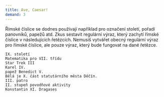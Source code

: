 ```yaml
---
title: Ave, Caesar!
demand: 3
---
```


Římské číslice se dodnes používají například pro označení století, pořadí panovníků, papežů atd. Zkus sestavit regulární výraz, který zachytí římské číslice v následujících řetězcích. Nemusíš vytvářet obecný regulární výraz pro římské číslice, ale pouze výraz, který bude fungovat na dané řetězce.

```
IX. století
Matematika pro VII. třídu
Star Trek III
Karel IV.
papež Benedict V.
Bělá je X. část statutárního města Děčín.
III. patro
II. stupeň povodňové aktivity
Konstantin XI. Dragases
```
